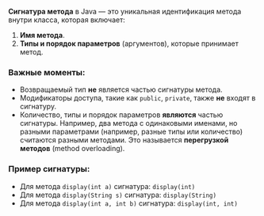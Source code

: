 **Сигнатура метода** в Java — это уникальная идентификация метода внутри класса, которая включает:

1. **Имя метода**.
2. **Типы и порядок параметров** (аргументов), которые принимает метод.

### Важные моменты:

- Возвращаемый тип **не** является частью сигнатуры метода.
- Модификаторы доступа, такие как `public`, `private`, также **не** входят в сигнатуру.
- Количество, типы и порядок параметров **являются** частью сигнатуры. Например, два метода с одинаковыми именами, но разными параметрами (например, разные типы или количество) считаются разными методами. Это называется **перегрузкой методов** (method overloading).

### Пример сигнатуры:

- Для метода `display(int a)` сигнатура: `display(int)`
- Для метода `display(String s)` сигнатура: `display(String)`
- Для метода `display(int a, int b)` сигнатура: `display(int, int)`

